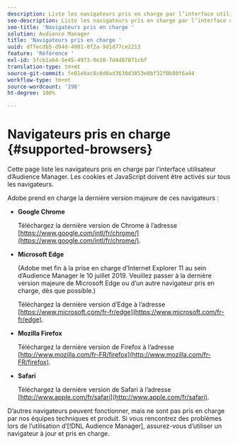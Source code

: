 ```yaml
---
description: Liste les navigateurs pris en charge par l’interface utilisateur d’Audience Manager. Les cookies et JavaScript doivent être activés sur tous les navigateurs.
seo-description: Liste les navigateurs pris en charge par l’interface utilisateur d’Audience Manager. Les cookies et JavaScript doivent être activés sur tous les navigateurs.
seo-title: 'Navigateurs pris en charge '
solution: Audience Manager
title: 'Navigateurs pris en charge '
uuid: dffecdb5-d94d-4001-8f2a-9d1d77ce2213
feature: 'Référence '
exl-id: 5fcb1a64-5e45-4973-9e20-7d4d07071cbf
translation-type: tm+mt
source-git-commit: fe01ebac8c0d0ad3630d3853e0bf32f0b00f6a44
workflow-type: tm+mt
source-wordcount: '198'
ht-degree: 100%

---
```


# Navigateurs pris en charge {#supported-browsers}

Cette page liste les navigateurs pris en charge par l’interface utilisateur d’Audience Manager. Les cookies et JavaScript doivent être activés sur tous les navigateurs.

<!-- 

c_supported_browsers.xml

 -->

Adobe prend en charge la dernière version majeure de ces navigateurs :

* **Google Chrome**

   Téléchargez la dernière version de Chrome à l’adresse [https://www.google.com/intl/fr/chrome/](https://www.google.com/intl/fr/chrome/).

* **Microsoft Edge**

   (Adobe met fin à la prise en charge d’Internet Explorer 11 au sein d’Audience Manager le 10 juillet 2019. Veuillez passer à la dernière version majeure de Microsoft Edge ou d’un autre navigateur pris en charge, dès que possible.)

   Téléchargez la dernière version d’Edge à l’adresse [https://www.microsoft.com/fr-fr/edge](https://www.microsoft.com/fr-fr/edge).

* **Mozilla Firefox**

   Téléchargez la dernière version de Firefox à l’adresse [http://www.mozilla.com/fr-FR/firefox](http://www.mozilla.com/fr-FR/firefox).

* **Safari**

   Téléchargez la dernière version de Safari à l’adresse [http://www.apple.com/fr/safari](http://www.apple.com/fr/safari).

D’autres navigateurs peuvent fonctionner, mais ne sont pas pris en charge par nos équipes techniques et produit. Si vous rencontrez des problèmes lors de l’utilisation d’[!DNL Audience Manager], assurez-vous d’utiliser un navigateur à jour et pris en charge.
